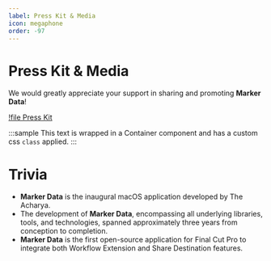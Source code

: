 ```yaml
---
label: Press Kit & Media
icon: megaphone
order: -97
---
```


# Press Kit & Media

We would greatly appreciate your support in sharing and promoting **Marker Data**!

[!file Press Kit](/static/sample.txt)

<style>
	.sample {
		text-align: center;
		color: #1956AF;
		border-radius: 10px;
		background-color: #E1EDFF;
		border: 1px solid #1956AF;
		padding-top: 20px;
		margin-bottom: 20px;
	}
</style>
:::sample
This text is wrapped in a Container component and has a custom css `class` applied.
:::


# Trivia

- **Marker Data** is the inaugural macOS application developed by The Acharya.
- The development of **Marker Data**, encompassing all underlying libraries, tools, and technologies, spanned approximately three years from conception to completion.
- **Marker Data** is the first open-source application for Final Cut Pro to integrate both Workflow Extension and Share Destination features.